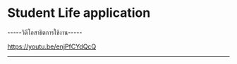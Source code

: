 # Student Life application
  
  -----วิดีโอสาธิตการใช้งาน-----
  
 https://youtu.be/enjPfCYdQcQ
******************************

